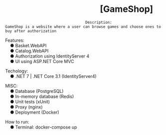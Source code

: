 # &nbsp;&nbsp;&nbsp;&nbsp;&nbsp;&nbsp;&nbsp;&nbsp;&nbsp;&nbsp;&nbsp;&nbsp;&nbsp;&nbsp;&nbsp;&nbsp;&nbsp;&nbsp;&nbsp;&nbsp;&nbsp;&nbsp;&nbsp;&nbsp;&nbsp;&nbsp;&nbsp;&nbsp;&nbsp;&nbsp;&nbsp;&nbsp;&nbsp;&nbsp;&nbsp;&nbsp;&nbsp;&nbsp;&nbsp;&nbsp;&nbsp;&nbsp;&nbsp;&nbsp;&nbsp;&nbsp;[GameShop]

                                        Description: 
    GameShop is a website where a user can browse games and choose ones to buy after authorization
                    
Features:\
&nbsp;&nbsp;&nbsp;&nbsp;● Basket.WebAPI\
&nbsp;&nbsp;&nbsp;&nbsp;● Catalog.WebAPI\
&nbsp;&nbsp;&nbsp;&nbsp;● Authorization using IdentityServer 4\
&nbsp;&nbsp;&nbsp;&nbsp;● UI using ASP.NET Core MVC

Techology:\
&nbsp;&nbsp;&nbsp;&nbsp;● .NET 7 | .NET Core 3.1 (IdentityServer4)

MISC:\
&nbsp;&nbsp;&nbsp;&nbsp;● Database (PostgreSQL)\
&nbsp;&nbsp;&nbsp;&nbsp;● In-memory database (Redis)\
&nbsp;&nbsp;&nbsp;&nbsp;● Unit tests (xUnit)\
&nbsp;&nbsp;&nbsp;&nbsp;● Proxy (nginx)\
&nbsp;&nbsp;&nbsp;&nbsp;● Deployment (Docker)

How to run:\
&nbsp;&nbsp;&nbsp;&nbsp;● Terminal: docker-compose up
